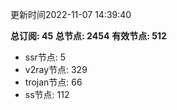 更新时间2022-11-07 14:39:40

**总订阅: 45**
**总节点: 2454**
**有效节点: 512**
- ssr节点: 5
- v2ray节点: 329
- trojan节点: 66
- ss节点: 112
